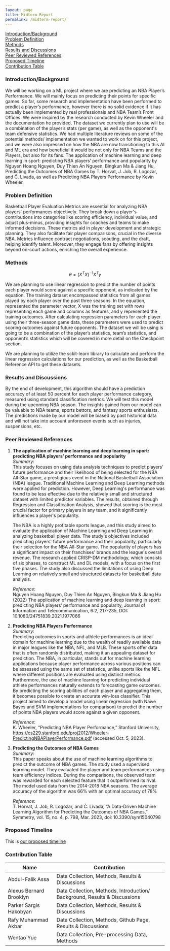 ```yaml
---
layout: page
title: Midterm Report
permalink: /midterm-report/
---
```


[Introduction/Background](#introductionbackground) \
[Problem Definition](#problem-definition) \
[Methods](#methods) \
[Results and Discussions](#potential-results-and-discussions) \
[Peer Reviewed References](#peer-reviewed-references) \
[Proposed Timeline](#proposed-timeline) \
[Contribution Table](#contribution-table)

### **Introduction/Background**

We will be working on a ML project where we are predicting an NBA Player’s Performance. We will mainly focus on predicting their points for specific games. So far, some research and implementation have been performed to predict a player’s performance, however there is no solid evidence if it has actually been implemented by real professionals and NBA Team’s Front Offices. We were inspired by the research conducted by Kevin Wheeler and the documentation he provided. The dataset we currently plan to use will be a combination of the player’s stats (per game), as well as the opponent's team defensive statistics. We had multiple literature reviews on some of the potential methods/ implementation we wanted to work on for this project, and we were also impressed on how the NBA are now transitioning to this AI and ML era and how beneficial it would be not only for NBA Teams and the Players, but also for its fans. The application of machine learning and deep learning in sport: predicting NBA players’ performance and popularity by Nguyen Hoang Nguyen, Duy Thien An Nguyen, Bingkun Ma & Jiang Hu, Predicting the Outcomes of NBA Games by T. Horvat, J. Job, R. Logozar, and Č. Livada, as well as Predicting NBA Players Performance by Kevin Wheeler.

### **Problem Definition**

Basketball Player Evaluation Metrics are essential for analyzing NBA players' performances objectively. They break down a player's contributions into categories like scoring efficiency, individual value, and adjust plus-minus, providing insights for coaches and teams to make informed decisions. These metrics aid in player development and strategic planning. They also facilitate fair player comparisons, crucial in the diverse NBA. Metrics influence contract negotiations, scouting, and the draft, helping identify talent. Moreover, they engage fans by offering insights beyond on-court actions, enriching the overall experience.

### **Methods**

$$ \theta=(X^T X)^{-1}X^T y $$

We are planning to use linear regression to predict the number of points each player would score against a specific opponent, as indicated by the equation. The training dataset encompassed statistics from all games played by each player over the past three seasons. In the equation, represented the parameter vector, X was the training set with rows representing each game and columns as features, and y represented the training outcomes. After calculating regression parameters for each player using their three-season game data, these parameters were used to predict scoring outcomes against future opponents. The dataset we will be using is going to be a combination of the player’s statistics, team’s statistics, and opponent’s statistics which will be covered in more detail on the Checkpoint section.

We are planning to utilize the sckit-learn library to calculate and perform the linear regression calculations for our prediction, as well as the Basketball Reference API to get these datasets.

### **Results and Discussions**

By the end of development, this algorithm should have a prediction accuracy of at least 50 percent for each player performance category, measured using standard classification metrics. We will test this model during the upcoming NBA season. The insights gained from our model can be valuable to NBA teams, sports bettors, and fantasy sports enthusiasts. The predictions made by our model will be biased by past historical data and will not take into account unforeseen events such as injuries, suspensions, etc.

### **Peer Reviewed References**

1. **The application of machine learning and deep learning in sport: predicting NBA players’ performance and popularity** \
   _Summary_: \
   This study focuses on using data analysis techniques to predict players' future performance and their likelihood of being selected for the NBA All-Star game, a prestigious event in the National Basketball Association (NBA) league. Traditional Machine Learning and Deep Learning methods were applied for prediction. However, Deep Learning's performance was found to be less effective due to the relatively small and structured dataset with limited predictor variables. The results, obtained through Regression and Classification Analysis, showed that scoring is the most crucial factor for primary players in any team, and it significantly influences a player's popularity.

   The NBA is a highly profitable sports league, and this study aimed to evaluate the application of Machine Learning and Deep Learning in analyzing basketball player data. The study's objectives included predicting players' future performance and their popularity, particularly their selection for the NBA All-Star game. The popularity of players has a significant impact on their franchises' brands and the league's overall revenue. The research applied CRISP-DM methodology, which consists of six phases, to construct ML and DL models, with a focus on the first five phases. The study also discussed the limitations of using Deep Learning on relatively small and structured datasets for basketball data analysis.

   _Reference_: \
    Nguyen Hoang Nguyen, Duy Thien An Nguyen, Bingkun Ma & Jiang Hu (2022) The application of machine learning and deep learning in sport: predicting NBA players’ performance and popularity, Journal of Information and Telecommunication, 6:2, 217-235, DOI: 10.1080/24751839.2021.1977066

2. **Predicting NBA Players Performance** \
   _Summary_: \
   Predicting outcomes in sports and athlete performances is an ideal domain for machine learning due to the wealth of readily available data in major leagues like the NBA, NFL, and MLB. These sports offer data that is often randomly distributed, making it an appealing dataset for prediction. The NBA, in particular, stands out for machine learning applications because player performance across various positions can be assessed using the same set of statistics, unlike sports like the NFL where different positions are evaluated using distinct metrics. Furthermore, the use of machine learning for predicting individual athlete performances naturally extends to forecasting game outcomes. By predicting the scoring abilities of each player and aggregating them, it becomes possible to create an accurate win-loss classifier. This project aimed to develop a model using linear regression (with Naïve Bayes and SVM implementations for comparison) to predict the number of points NBA players would score against a given opponent.

   _Reference_: \
    K. Wheeler, “Predicting NBA Player Performance,” Stanford University, https://cs229.stanford.edu/proj2012/Wheeler-PredictingNBAPlayerPerformance.pdf (accessed Oct. 5, 2023).

3. **Predicting the Outcomes of NBA Games** \
   _Summary_: \
   This paper speaks about the use of machine learning algorithms to predict the outcome of NBA games. The study used a supervised learning model. They evaluated the player and team performances using team efficiency indices. During the comparisons, the observed team was rewarded for each selected feature that it outperformed its rival. The model used data from the 2014-2018 NBA seasons. The average accuracy of the algorithm was 66% with an optimal accuracy of 78%

   _Reference_: \
    T. Horvat, J. Job, R. Logozar, and Č. Livada, “A Data-Driven Machine Learning Algorithm for Predicting the Outcomes of NBA Games,” Symmetry, vol. 15, no. 4, p. 798, Mar. 2023, doi: 10.3390/sym15040798

### **Proposed Timeline**

This is [our proposed timeline](https://docs.google.com/spreadsheets/d/1ZIS8XA_fs862QNVlRjXboMSVjAnlntGr/edit#gid=1490824648)

### **Contribution Table**

| Name                    | Contribution                                                              |
| ----------------------- | ------------------------------------------------------------------------- |
| Abdul-Falik Assa        | Data Collection, Methods, Results & Discussions                           |
| Alexus Bernard Brooklyn | Data Collection, Methods, Introduction/ Background, Results & Discussions |
| Parker Sargis Hakobyan  | Data Collection, Methods, Results & Discussions                           |
| Rafy Muhammad Akbar     | Data Collection, Methods, Github Page, Results & Discussions              |
| Wentao Yue              | Data Collection, Pre-processing Data, Methods                             |
